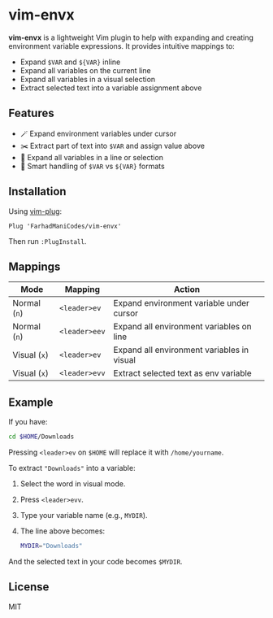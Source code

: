 # vim-envx

**vim-envx** is a lightweight Vim plugin to help with expanding and creating environment variable expressions. It provides intuitive mappings to:

- Expand `$VAR` and `${VAR}` inline  
- Expand all variables on the current line  
- Expand all variables in a visual selection  
- Extract selected text into a variable assignment above  

## Features

- 🪄 Expand environment variables under cursor  
- ✂️ Extract part of text into `$VAR` and assign value above  
- 📜 Expand all variables in a line or selection  
- 🧠 Smart handling of `$VAR` vs `${VAR}` formats  

## Installation

Using [vim-plug](https://github.com/junegunn/vim-plug):

```vim
Plug 'FarhadManiCodes/vim-envx'
```

Then run `:PlugInstall`.

## Mappings

| Mode | Mapping         | Action                                      |
|-------|-----------------|---------------------------------------------|
| Normal (`n`)  | `<leader>ev`     | Expand environment variable under cursor     |
| Normal (`n`)  | `<leader>eev`    | Expand all environment variables on line     |
| Visual (`x`)  | `<leader>ev`     | Expand all environment variables in visual   |
| Visual (`x`)  | `<leader>evv`    | Extract selected text as env variable        |

## Example

If you have:

```bash
cd $HOME/Downloads
```

Pressing `<leader>ev` on `$HOME` will replace it with `/home/yourname`.

To extract `"Downloads"` into a variable:

1. Select the word in visual mode.  
2. Press `<leader>evv`.  
3. Type your variable name (e.g., `MYDIR`).  
4. The line above becomes:

   ```bash
   MYDIR="Downloads"
   ```

And the selected text in your code becomes `$MYDIR`.

## License

MIT
